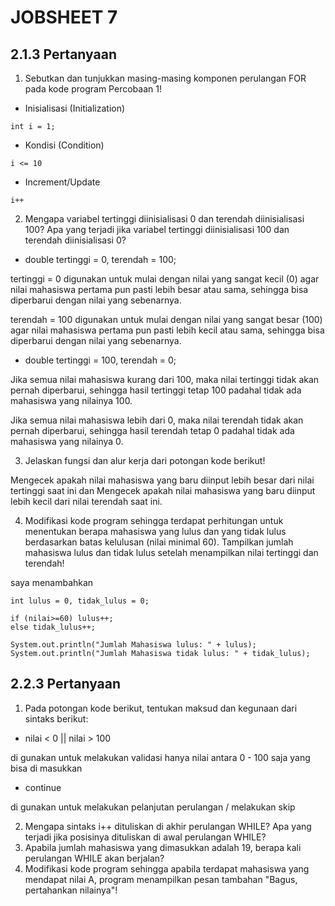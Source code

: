 # JOBSHEET 7

## 2.1.3 Pertanyaan

1. Sebutkan dan tunjukkan masing-masing komponen perulangan FOR pada kode program
   Percobaan 1!

- Inisialisasi (Initialization)

```
int i = 1;
```
- Kondisi (Condition)

```
i <= 10
```
- Increment/Update

```
i++
```

2. Mengapa variabel tertinggi diinisialisasi 0 dan terendah diinisialisasi 100? Apa yang
   terjadi jika variabel tertinggi diinisialisasi 100 dan terendah diinisialisasi 0?

- double tertinggi = 0, terendah = 100;

tertinggi = 0 digunakan untuk mulai dengan nilai yang sangat kecil (0) agar nilai mahasiswa pertama pun pasti lebih besar atau sama, sehingga bisa diperbarui dengan nilai yang sebenarnya.

terendah = 100 digunakan untuk mulai dengan nilai yang sangat besar (100) agar nilai mahasiswa pertama pun pasti lebih kecil atau sama, sehingga bisa diperbarui dengan nilai yang sebenarnya.

- double tertinggi = 100, terendah = 0;

Jika semua nilai mahasiswa kurang dari 100, maka nilai tertinggi tidak akan pernah diperbarui, sehingga hasil tertinggi tetap 100 padahal tidak ada mahasiswa yang nilainya 100.

Jika semua nilai mahasiswa lebih dari 0, maka nilai terendah tidak akan pernah diperbarui, sehingga hasil terendah tetap 0 padahal tidak ada mahasiswa yang nilainya 0.

3. Jelaskan fungsi dan alur kerja dari potongan kode berikut!

Mengecek apakah nilai mahasiswa yang baru diinput lebih besar dari nilai tertinggi saat ini dan Mengecek apakah nilai mahasiswa yang baru diinput lebih kecil dari nilai terendah saat ini.

4. Modifikasi kode program sehingga terdapat perhitungan untuk menentukan berapa
   mahasiswa yang lulus dan yang tidak lulus berdasarkan batas kelulusan (nilai minimal 60).
   Tampilkan jumlah mahasiswa lulus dan tidak lulus setelah menampilkan nilai tertinggi
   dan terendah!

saya menambahkan
```
int lulus = 0, tidak_lulus = 0;

if (nilai>=60) lulus++;
else tidak_lulus++;

System.out.println("Jumlah Mahasiswa lulus: " + lulus);
System.out.println("Jumlah Mahasiswa tidak lulus: " + tidak_lulus);
```

## 2.2.3 Pertanyaan

1. Pada potongan kode berikut, tentukan maksud dan kegunaan dari sintaks berikut:

- nilai < 0 || nilai > 100

di gunakan untuk melakukan validasi hanya nilai antara 0 - 100 saja yang bisa di masukkan

- continue

di gunakan untuk melakukan pelanjutan perulangan / melakukan skip

2. Mengapa sintaks i++ dituliskan di akhir perulangan WHILE? Apa yang terjadi jika posisinya dituliskan di awal perulangan WHILE?
3. Apabila jumlah mahasiswa yang dimasukkan adalah 19, berapa kali perulangan WHILE akan berjalan?
4. Modifikasi kode program sehingga apabila terdapat mahasiswa yang mendapat nilai A, program menampilkan pesan tambahan "Bagus, pertahankan nilainya"!